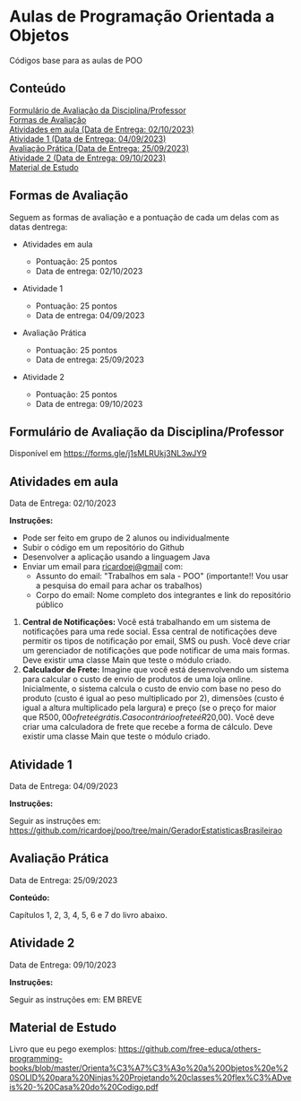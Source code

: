 # Aulas de Programação Orientada a Objetos

Códigos base para as aulas de POO

## Conteúdo

[Formulário de Avaliação da Disciplina/Professor](#form-avaliacao)  
[Formas de Avaliação](#forma-avaliacao)  
[Atividades em aula (Data de Entrega: 02/10/2023)](#em-aula)  
[Atividade 1 (Data de Entrega: 04/09/2023)](#atividade-1)  
[Avaliação Prática (Data de Entrega: 25/09/2023)](#avaliacao-pratica)  
[Atividade 2 (Data de Entrega: 09/10/2023)](#atividade-2)  
[Material de Estudo](#material)  

<a name="forma-avaliacao"/>

## Formas de Avaliação

Seguem as formas de avaliação e a pontuação de cada um delas com as datas dentrega:

- Atividades em aula
  - Pontuação: 25 pontos
  - Data de entrega: 02/10/2023
 
- Atividade 1
  - Pontuação: 25 pontos
  - Data de entrega: 04/09/2023
 
- Avaliação Prática
  - Pontuação: 25 pontos
  - Data de entrega: 25/09/2023
 
- Atividade 2
  - Pontuação: 25 pontos
  - Data de entrega: 09/10/2023

<a name="form-avaliacao"/>

## Formulário de Avaliação da Disciplina/Professor

Disponível em <https://forms.gle/j1sMLRUkj3NL3wJY9>

<a name="em-aula"/>

## Atividades em aula

Data de Entrega: 02/10/2023

**Instruções:**
- Pode ser feito em grupo de 2 alunos ou individualmente
- Subir o código em um repositório do Github
- Desenvolver a aplicação usando a linguagem Java
- Enviar um email para <ricardoej@gmail> com:
  - Assunto do email: "Trabalhos em sala - POO" (importante!! Vou usar a pesquisa do email para achar os trabalhos)
  - Corpo do email: Nome completo dos integrantes e link do repositório público
 
1. **Central de Notificações:** Você está trabalhando em um sistema de notificações para uma rede social. Essa central de notificações deve permitir os tipos de notificação por email, SMS ou push. Você deve criar um gerenciador de notificações que pode notificar de uma mais formas. Deve existir uma classe Main que teste o módulo criado.
2. **Calculador de Frete:** Imagine que você está desenvolvendo um sistema para calcular o custo de envio de produtos de uma loja online. Inicialmente, o sistema calcula o custo de envio com base no peso do produto (custo é igual ao peso multiplicado por 2), dimensões (custo é igual a altura multiplicado pela largura) e preço (se o preço for maior que R$500,00 o frete é grátis. Caso contrário o frete é R$20,00). Você deve criar uma calculadora de frete que recebe a forma de cálculo. Deve existir uma classe Main que teste o módulo criado.

<a name="atividade-1"/>

## Atividade 1

Data de Entrega: 04/09/2023

**Instruções:**

Seguir as instruções em: <https://github.com/ricardoej/poo/tree/main/GeradorEstatisticasBrasileirao>

<a name="avaliacao-pratica"/>

## Avaliação Prática

Data de Entrega: 25/09/2023

**Conteúdo:**

Capítulos 1, 2, 3, 4, 5, 6 e 7 do livro abaixo.

<a name="atividade-2"/>

## Atividade 2

Data de Entrega: 09/10/2023

**Instruções:**

Seguir as instruções em: EM BREVE

<a name="material"/>

## Material de Estudo

Livro que eu pego exemplos: <https://github.com/free-educa/others-programming-books/blob/master/Orienta%C3%A7%C3%A3o%20a%20Objetos%20e%20SOLID%20para%20Ninjas%20Projetando%20classes%20flex%C3%ADveis%20-%20Casa%20do%20Codigo.pdf>
